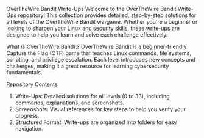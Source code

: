 OverTheWire Bandit Write-Ups
Welcome to the OverTheWire Bandit Write-Ups repository! This collection provides detailed, step-by-step solutions for all levels of the OverTheWire Bandit wargame. Whether you're a beginner or looking to sharpen your Linux and security skills, these write-ups are designed to help you learn and solve each challenge effectively.

What is OverTheWire Bandit?
OverTheWire Bandit is a beginner-friendly Capture the Flag (CTF) game that teaches Linux commands, file systems, scripting, and privilege escalation. Each level introduces new concepts and challenges, making it a great resource for learning cybersecurity fundamentals.

Repository Contents
1. Write-Ups: Detailed solutions for all levels (0 to 33), including commands, explanations, and screenshots.
2. Screenshots: Visual references for key steps to help you verify your progress.
3. Structured Format: Write-ups are organized into folders for easy navigation.

